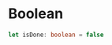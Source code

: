 # Boolean

```ts title="Boolean"
let isDone: boolean = false
```

<!--
Explaing the difference between type and value declaration
-->
